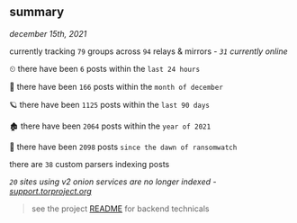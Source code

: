 
## summary
_december 15th, 2021_

currently tracking `79` groups across `94` relays & mirrors - _`31` currently online_

⏲ there have been `6` posts within the `last 24 hours`

🦈 there have been `166` posts within the `month of december`

🪐 there have been `1125` posts within the `last 90 days`

🏚 there have been `2064` posts within the `year of 2021`

🦕 there have been `2098` posts `since the dawn of ransomwatch`

there are `38` custom parsers indexing posts

_`20` sites using v2 onion services are no longer indexed - [support.torproject.org](https://support.torproject.org/onionservices/v2-deprecation/)_

> see the project [README](https://github.com/thetanz/ransomwatch#ransomwatch--) for backend technicals
